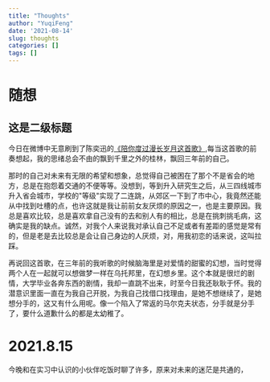 ```yaml
---
title: "Thoughts"
author: "YuqiFeng"
date: '2021-08-14'
slug: thoughts
categories: []
tags: []
---
```


# 随想

## 这是二级标题

今日在微博中无意刷到了陈奕迅的[《陪你度过漫长岁月这首歌》](https://c.y.qq.com/base/fcgi-bin/u?__=2LTd4x),每当这首歌的前奏想起，我的思绪总会不由的飘到千里之外的桂林，飘回三年前的自己。

那时的自己对未来有无限的希望和想象，总觉得自己被困在了那个不是省会的地方，总是在抱怨着交通的不便等等。没想到，等到升入研究生之后，从三四线城市升入省会城市，学校的"等级"实现了二连跳，从郊区一下到了市中心，我竟然还能从中找到吐槽的点，也许这就是我让前前女友厌烦的原因之一，也是主要原因。我总是喜欢比较，总是喜欢拿自己没有的去和别人有的相比，总是在挑刺挑毛病，这确实是我的缺点。诚然，对我个人来说我对承认自己不足或者有差距的感觉是常有的，但是老是去比较总是会让自己身边的人厌烦，对，用我初恋的话来说，这叫拉踩。

再说回这首歌，在三年前的我听歌的时候脑海里是对爱情的甜蜜的幻想，当时觉得两个人在一起就可以想做梦一样在乌托邦里，在幻想乡里。这个本就是很烂的剧情，大学毕业各奔东西的剧情，我却一直跳不出来，时至今日我还耿耿于怀。我的潜意识里面一直在为我自己开脱，为我自己找借口找理由，是她不想继续了，是她想分手的，这又有什么用呢。像一个陷入了常返的马尔克夫状态，分手就是分手了，要什么道歉什么的都是太幼稚了。



# 2021.8.15



今晚和在实习中认识的小伙伴吃饭时聊了许多，原来对未来的迷茫是共通的，
